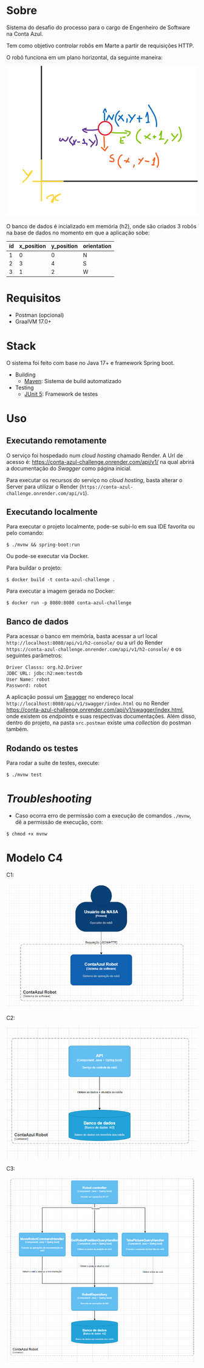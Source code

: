 # Sobre

Sistema do desafio do processo para o cargo de Engenheiro de Software na Conta Azul. 

Tem como objetivo controlar robôs em Marte a partir de requisições HTTP.

O robô funciona em um plano horizontal, da seguinte maneira:

![img.png](src/main/resources/static/img.png)

O banco de dados é incializado em memória (h2), onde são criados 3 robôs na base de dados no momento 
em que a aplicação sobe:

| id | x_position | y_position | orientation |
|----|------------|------------|-------------|
| 1  | 0          | 0          | N           |
| 2  | 3          | 4          | S           |
| 3  | 1          | 2          | W           |

# Requisitos

* Postman (opcional)
* GraalVM 17.0+

# Stack

O sistema foi feito com base no Java 17+ e framework Spring boot.

* Building
    * [Maven](https://maven.apache.org/guides/index.html): Sistema de build automatizado
* Testing
    * [JUnit 5](https://junit.org/junit5/docs/current/user-guide/): Framework de testes


# Uso

## Executando remotamente

O serviço foi hospedado num _cloud hosting_ chamado Render. A Url de acesso é:
https://conta-azul-challenge.onrender.com/api/v1/ na qual abrirá a documentação do _Swagger_ como página inicial.

Para executar os recursos do serviço no _cloud hosting_, basta alterar o Server para utilizar o Render (`https://conta-azul-challenge.onrender.com/api/v1`).

## Executando localmente

Para executar o projeto localmente, pode-se subi-lo em sua IDE favorita ou pelo comando:

```
$ ./mvnw && spring-boot:run
```

Ou pode-se executar via Docker.

Para buildar o projeto:

````
$ docker build -t conta-azul-challenge .      
````

Para executar a imagem gerada no Docker:

````
$ docker run -p 8080:8080 conta-azul-challenge
````

## Banco de dados
Para acessar o banco em memória, basta acessar a url local `http://localhost:8080/api/v1/h2-console/` ou a url do Render `https://conta-azul-challenge.onrender.com/api/v1/h2-console/` e os seguintes parâmetros:

```
Driver Classs: org.h2.Driver
JDBC URL: jdbc:h2:mem:testdb
User Name: robot
Password: robot
```


A aplicação possui um [Swagger](https://swagger.io/) no endereço local `http://localhost:8080/api/v1/swagger/index.html` ou no Render https://conta-azul-challenge.onrender.com/api/v1/swagger/index.html, 
onde existem os _endpoints_ e suas respectivas documentações. Além disso, dentro do projeto, na pasta `src.postman` 
existe uma _collection_ do postman também.

## Rodando os testes

Para rodar a suíte de testes, execute:

```
$ ./mvnw test
```

# _Troubleshooting_

* Caso ocorra erro de permissão com a execução de comandos `./mvnw`, dê a permissão de execução, com:

````
$ chmod +x mvnw
````

# Modelo C4

C1:

![img_1.png](src/main/resources/static/img_1.png)

C2:

![img_2.png](src/main/resources/static/img_2.png)

C3: 

![img_4.png](src/main/resources/static/img_4.png)
